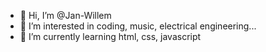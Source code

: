 - 👋 Hi, I’m @Jan-Willem
- 👀 I’m interested in coding, music, electrical engineering...
- 🌱 I’m currently learning html, css, javascript


<!---
jwvdriel/jwvdriel is a ✨ special ✨ repository because its `README.md` (this file) appears on your GitHub profile.
You can click the Preview link to take a look at your changes.
--->
